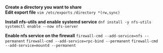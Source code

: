**Create a directory you want to share**        
**Edit export file**
`vim /etc/exports`
`/directory *(rw,sync)`     

**Install nfs-utils and enable systemd service**
`dnf install -y nfs-utils`      
`systemctl enable --now nfs-server`

**Enable nfs service on the firewall**
`firewall-cmd --add-service=nfs --permanent`
`firewall-cmd --add-service=rpc-bind --permanent`
`firewall-cmd --add-service=mountd --permanent`


